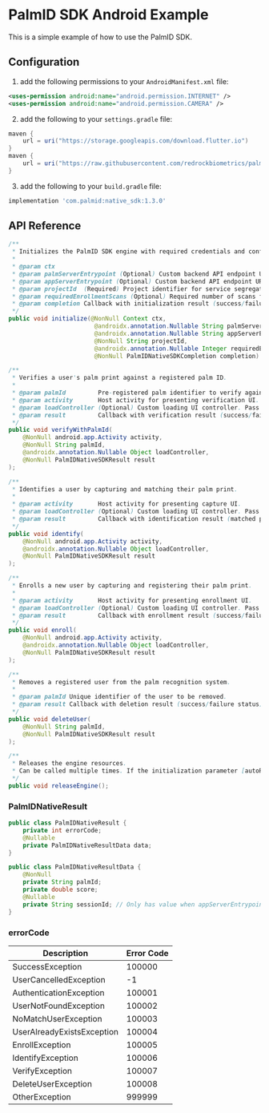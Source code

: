 # PalmID SDK Android Example

This is a simple example of how to use the PalmID SDK.

## Configuration

1. add the following permissions to your `AndroidManifest.xml` file:

```xml
<uses-permission android:name="android.permission.INTERNET" />
<uses-permission android:name="android.permission.CAMERA" />
```

2. add the following to your `settings.gradle` file:

```gradle
maven {
    url = uri("https://storage.googleapis.com/download.flutter.io")
}
maven {
    url = uri("https://raw.githubusercontent.com/redrockbiometrics/palmid-sdk-android-repo/master")
}
```

3. add the following to your `build.gradle` file:

```gradle
implementation 'com.palmid:native_sdk:1.3.0'
```


## API Reference

```java
/**
 * Initializes the PalmID SDK engine with required credentials and configuration.
 *
 * @param ctx
 * @param palmServerEntrypoint (Optional) Custom backend API endpoint URL. Pass null to use tdefault endpoint.
 * @param appServerEntrypoint (Optional) Custom backend API endpoint URL. Pass null to use tdefault endpoint.
 * @param projectId  (Required) Project identifier for service segregation. Must not be null.
 * @param requiredEnrollmentScans (Optional) Required number of scans for enrollment. Pass nuif not required.
 * @param completion Callback with initialization result (success/failure).
 */
public void initialize(@NonNull Context ctx,
                        @androidx.annotation.Nullable String palmServerEntrypoint,
                        @androidx.annotation.Nullable String appServerEntrypoint,
                        @NonNull String projectId,
                        @androidx.annotation.Nullable Integer requiredEnrollmentScans,
                        @NonNull PalmIDNativeSDKCompletion completion)

/**
 * Verifies a user's palm print against a registered palm ID.
 *
 * @param palmId         Pre-registered palm identifier to verify against.
 * @param activity       Host activity for presenting verification UI.
 * @param loadController (Optional) Custom loading UI controller. Pass null for default UI.
 * @param result         Callback with verification result (success/failure and metadata).
 */
public void verifyWithPalmId(
    @NonNull android.app.Activity activity,
    @NonNull String palmId,
    @androidx.annotation.Nullable Object loadController,
    @NonNull PalmIDNativeSDKResult result
);

/**
 * Identifies a user by capturing and matching their palm print.
 *
 * @param activity       Host activity for presenting capture UI.
 * @param loadController (Optional) Custom loading UI controller. Pass null for default UI.
 * @param result         Callback with identification result (matched palm ID or error).
 */
public void identify(
    @NonNull android.app.Activity activity,
    @androidx.annotation.Nullable Object loadController,
    @NonNull PalmIDNativeSDKResult result
);

/**
 * Enrolls a new user by capturing and registering their palm print.
 *
 * @param activity       Host activity for presenting enrollment UI.
 * @param loadController (Optional) Custom loading UI controller. Pass null for default UI.
 * @param result         Callback with enrollment result (success/failure status).
 */
public void enroll(
    @NonNull android.app.Activity activity,
    @androidx.annotation.Nullable Object loadController,
    @NonNull PalmIDNativeSDKResult result
);

/**
 * Removes a registered user from the palm recognition system.
 *
 * @param palmId Unique identifier of the user to be removed.
 * @param result Callback with deletion result (success/failure status).
 */
public void deleteUser(
    @NonNull String palmId,
    @NonNull PalmIDNativeSDKResult result
);

/**
 * Releases the engine resources.
 * Can be called multiple times. If the initialization parameter [autoReleaseEngine] is true, this method does not need to be called.
 */
public void releaseEngine();
```


### PalmIDNativeResult

```java
public class PalmIDNativeResult {
    private int errorCode;
    @Nullable
    private PalmIDNativeResultData data;
}

public class PalmIDNativeResultData {
    @NonNull
    private String palmId;
    private double score;
    @Nullable
    private String sessionId; // Only has value when appServerEntrypoint is specified during initialization
}
```

### errorCode

| Description | Error Code |
|------------|-------------|
| SuccessException          | 100000  |
| UserCancelledException    | -1      |
| AuthenticationException   | 100001  |
| UserNotFoundException     | 100002  |
| NoMatchUserException      | 100003  |
| UserAlreadyExistsException| 100004  |
| EnrollException           | 100005  |
| IdentifyException         | 100006  |
| VerifyException           | 100007  |
| DeleteUserException       | 100008  |
| OtherException            | 999999  |